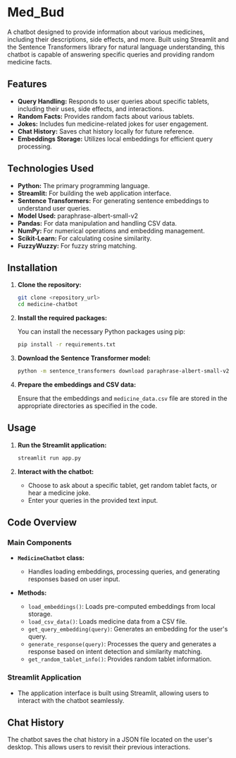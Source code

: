 # Med_Bud

A chatbot designed to provide information about various medicines, including their descriptions, side effects, and more. Built using Streamlit and the Sentence Transformers library for natural language understanding, this chatbot is capable of answering specific queries and providing random medicine facts.

## Features

- **Query Handling:** Responds to user queries about specific tablets, including their uses, side effects, and interactions.
- **Random Facts:** Provides random facts about various tablets.
- **Jokes:** Includes fun medicine-related jokes for user engagement.
- **Chat History:** Saves chat history locally for future reference.
- **Embeddings Storage:** Utilizes local embeddings for efficient query processing.

## Technologies Used

- **Python:** The primary programming language.
- **Streamlit:** For building the web application interface.
- **Sentence Transformers:** For generating sentence embeddings to understand user queries.
- **Model Used:** paraphrase-albert-small-v2
- **Pandas:** For data manipulation and handling CSV data.
- **NumPy:** For numerical operations and embedding management.
- **Scikit-Learn:** For calculating cosine similarity.
- **FuzzyWuzzy:** For fuzzy string matching.

## Installation

1. **Clone the repository:**

   ```bash
   git clone <repository_url>
   cd medicine-chatbot
   ```

2. **Install the required packages:**

   You can install the necessary Python packages using pip:

   ```bash
   pip install -r requirements.txt
   ```

3. **Download the Sentence Transformer model:**

   ```bash
   python -m sentence_transformers download paraphrase-albert-small-v2
   ```

4. **Prepare the embeddings and CSV data:**

   Ensure that the embeddings and `medicine_data.csv` file are stored in the appropriate directories as specified in the code.

## Usage

1. **Run the Streamlit application:**

   ```bash
   streamlit run app.py
   ```

2. **Interact with the chatbot:**
   - Choose to ask about a specific tablet, get random tablet facts, or hear a medicine joke.
   - Enter your queries in the provided text input.

## Code Overview

### Main Components

- **`MedicineChatbot` class:**
  - Handles loading embeddings, processing queries, and generating responses based on user input.
  
- **Methods:**
  - `load_embeddings()`: Loads pre-computed embeddings from local storage.
  - `load_csv_data()`: Loads medicine data from a CSV file.
  - `get_query_embedding(query)`: Generates an embedding for the user's query.
  - `generate_response(query)`: Processes the query and generates a response based on intent detection and similarity matching.
  - `get_random_tablet_info()`: Provides random tablet information.

### Streamlit Application
- The application interface is built using Streamlit, allowing users to interact with the chatbot seamlessly.

## Chat History

The chatbot saves the chat history in a JSON file located on the user's desktop. This allows users to revisit their previous interactions.

